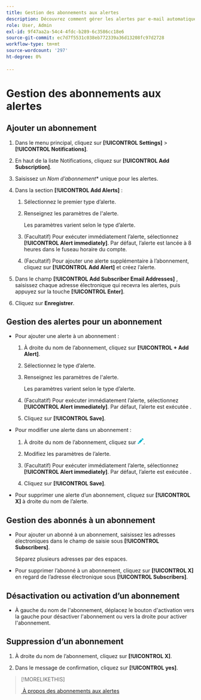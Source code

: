 ```yaml
---
title: Gestion des abonnements aux alertes
description: Découvrez comment gérer les alertes par e-mail automatiques.
role: User, Admin
exl-id: 9f47aa2a-54c4-4fdc-b289-6c3586cc18e6
source-git-commit: ec7d7f5531c038eb772339a36d13208fc97d2728
workflow-type: tm+mt
source-wordcount: '297'
ht-degree: 0%

---
```


# Gestion des abonnements aux alertes

## Ajouter un abonnement

1. Dans le menu principal, cliquez sur **[!UICONTROL Settings]** > **[!UICONTROL Notifications]**.

1. En haut de la liste Notifications, cliquez sur **[!UICONTROL Add Subscription]**.

1. Saisissez un *Nom d’abonnement** unique pour les alertes.

1. Dans la section **[!UICONTROL Add Alerts]** :

   1. Sélectionnez le premier type d’alerte.

   1. Renseignez les paramètres de l&#39;alerte.

      Les paramètres varient selon le type d’alerte.

   1. (Facultatif) Pour exécuter immédiatement l’alerte, sélectionnez **[!UICONTROL Alert immediately]**. Par défaut, l’alerte est lancée à 8 heures dans le fuseau horaire du compte.

   1. (Facultatif) Pour ajouter une alerte supplémentaire à l’abonnement, cliquez sur **[!UICONTROL Add Alert]** et créez l’alerte.

1. Dans le champ **[!UICONTROL Add Subscriber Email Addresses]** , saisissez chaque adresse électronique qui recevra les alertes, puis appuyez sur la touche **[!UICONTROL Enter]**.

1. Cliquez sur **Enregistrer**.

## Gestion des alertes pour un abonnement

* Pour ajouter une alerte à un abonnement :

   1. À droite du nom de l’abonnement, cliquez sur **[!UICONTROL + Add Alert]**.

   1. Sélectionnez le type d’alerte.

   1. Renseignez les paramètres de l&#39;alerte.

      Les paramètres varient selon le type d’alerte.

   1. (Facultatif) Pour exécuter immédiatement l’alerte, sélectionnez **[!UICONTROL Alert immediately]**. Par défaut, l’alerte est exécutée <!-- at what time? -->.

   1. Cliquez sur **[!UICONTROL Save]**.

* Pour modifier une alerte dans un abonnement :

   1. À droite du nom de l’abonnement, cliquez sur ![Modifier](/help/dsp/assets/edit.png).

   1. Modifiez les paramètres de l’alerte.

   1. (Facultatif) Pour exécuter immédiatement l’alerte, sélectionnez **[!UICONTROL Alert immediately]**. Par défaut, l’alerte est exécutée <!-- at what time? -->.

   1. Cliquez sur **[!UICONTROL Save]**.

* Pour supprimer une alerte d’un abonnement, cliquez sur **[!UICONTROL X]** à droite du nom de l’alerte.

## Gestion des abonnés à un abonnement

* Pour ajouter un abonné à un abonnement, saisissez les adresses électroniques dans le champ de saisie sous **[!UICONTROL Subscribers]**.

  Séparez plusieurs adresses par des espaces.

* Pour supprimer l’abonné à un abonnement, cliquez sur **[!UICONTROL X]** en regard de l’adresse électronique sous **[!UICONTROL Subscribers]**.

## Désactivation ou activation d’un abonnement

* À gauche du nom de l&#39;abonnement, déplacez le bouton d&#39;activation vers la gauche pour désactiver l&#39;abonnement ou vers la droite pour activer l&#39;abonnement.

## Suppression d’un abonnement

1. À droite du nom de l’abonnement, cliquez sur **[!UICONTROL X]**.

1. Dans le message de confirmation, cliquez sur **[!UICONTROL yes]**.

>[!MORELIKETHIS]
>
>[&#x200B; À propos des abonnements aux alertes &#x200B;](alerts-about.md)
